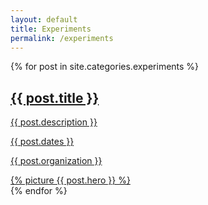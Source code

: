 ```yaml
---
layout: default
title: Experiments
permalink: /experiments
---
```


<article class="projects main-content">
  {% for post in site.categories.experiments %}
  <a href="{{ post.url }}" class="project row">
    <div class="project__info col-sm-5">
      <h2 class="project__title">{{ post.title }}<span class="project__link"></span></h2>
      <p class="project__summary">{{ post.description }}</p>
      <div class="project__details">
        <p>{{ post.dates }}</p>
        <p>{{ post.organization }}</p>
      </div>
    </div>
    <div class="project__thumbnail col-sm-6 col-sm-offset-1 first-xs last-sm">
      {% picture {{ post.hero }} %}
    </div>
  </a>
  {% endfor %}
</article>